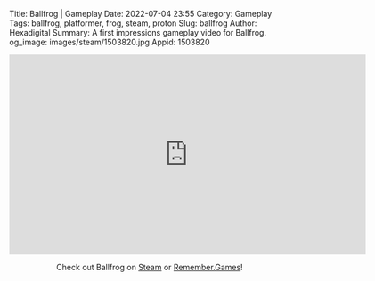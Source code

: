 Title: Ballfrog | Gameplay
Date: 2022-07-04 23:55
Category: Gameplay
Tags: ballfrog, platformer, frog, steam, proton
Slug: ballfrog
Author: Hexadigital
Summary: A first impressions gameplay video for Ballfrog.
og_image: images/steam/1503820.jpg
Appid: 1503820

<center><iframe src="https://www.youtube.com/embed/thDwbTAt_Yk?feature=oembed" allow="accelerometer; autoplay; encrypted-media; gyroscope; picture-in-picture" width="640" height="360" frameborder="0"></iframe>

Check out Ballfrog on [Steam](https://store.steampowered.com/app/1503820/?curator_clanid=34633900) or [Remember.Games](https://remember.games/game/6140/)!</center>